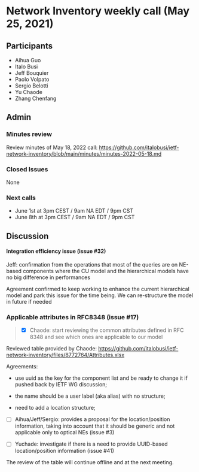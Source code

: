 # Network Inventory weekly call (May 25, 2021)

## Participants

- Aihua Guo
- Italo Busi
- Jeff Bouquier
- Paolo Volpato
- Sergio Belotti
- Yu Chaode
- Zhang Chenfang

## Admin

### Minutes review

Review minutes of May 18, 2022 call: https://github.com/italobusi/ietf-network-inventory/blob/main/minutes/minutes-2022-05-18.md

### Closed Issues

None

### Next calls

- June 1st at 3pm CEST / 9am NA EDT / 9pm CST
- June 8th at 3pm CEST / 9am NA EDT / 9pm CST

## Discussion

#### Integration efficiency issue (issue #32)

Jeff: confirmation from the operations that most of the queries are on NE-based components where the CU model and the hierarchical models have no big difference in performances

Agreement confirmed to keep working to enhance the current hierarchical model and park this issue for the time being. We can re-structure the model in future if needed

### Applicable attributes in RFC8348 (issue #17)

> - [x] Chaode: start reviewing the common attributes defined in RFC 8348 and see which ones are applicable to our model

Reviewed table provided by Chaode: https://github.com/italobusi/ietf-network-inventory/files/8772764/Attributes.xlsx

Agreements:

- use uuid as the key for the component list and be ready to change it if pushed back by IETF WG discussion;

- the name should be a user label (aka alias) with no structure;

- need to add a location structure;

- [ ] Aihua/Jeff/Sergio: provides a proposal for the location/position information, taking into account that it should be generic and not applicable only to optical NEs (issue #3)

- [ ] Yuchade: investigate if there is a need to provide UUID-based location/position information (issue #41)

The review of the table will continue offline and at the next meeting.
